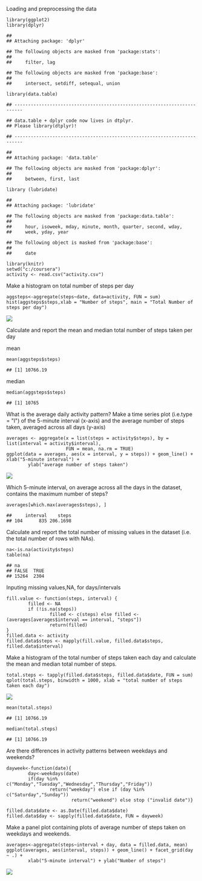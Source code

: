 Loading and preprocessing the data

    library(ggplot2)
    library(dplyr)

    ## 
    ## Attaching package: 'dplyr'

    ## The following objects are masked from 'package:stats':
    ## 
    ##     filter, lag

    ## The following objects are masked from 'package:base':
    ## 
    ##     intersect, setdiff, setequal, union

    library(data.table)

    ## -------------------------------------------------------------------------

    ## data.table + dplyr code now lives in dtplyr.
    ## Please library(dtplyr)!

    ## -------------------------------------------------------------------------

    ## 
    ## Attaching package: 'data.table'

    ## The following objects are masked from 'package:dplyr':
    ## 
    ##     between, first, last

    library (lubridate)

    ## 
    ## Attaching package: 'lubridate'

    ## The following objects are masked from 'package:data.table':
    ## 
    ##     hour, isoweek, mday, minute, month, quarter, second, wday,
    ##     week, yday, year

    ## The following object is masked from 'package:base':
    ## 
    ##     date

    library(knitr)
    setwd("c:/coursera")
    activity <- read.csv("activity.csv")

Make a histogram on total number of steps per day

    aggsteps<-aggregate(steps~date, data=activity, FUN = sum)
    hist(aggsteps$steps,xlab = "Number of steps", main = "Total Number of steps per day")

![](PA1_template_files/figure-markdown_strict/unnamed-chunk-1-1.png)

Calculate and report the mean and median total number of steps taken per
day

mean

    mean(aggsteps$steps)

    ## [1] 10766.19

median

    median(aggsteps$steps)

    ## [1] 10765

What is the average daily activity pattern? Make a time series plot
(i.e.type = "l") of the 5-minute interval (x-axis) and the average
number of steps taken, averaged across all days (y-axis)

    averages <- aggregate(x = list(steps = activity$steps), by = list(interval = activity$interval), 
                          FUN = mean, na.rm = TRUE)
    ggplot(data = averages, aes(x = interval, y = steps)) + geom_line() + xlab("5-minute interval") + 
            ylab("average number of steps taken")

![](PA1_template_files/figure-markdown_strict/unnamed-chunk-4-1.png)

Which 5-minute interval, on average across all the days in the dataset,
contains the maximum number of steps?

    averages[which.max(averages$steps), ]

    ##     interval    steps
    ## 104      835 206.1698

Calculate and report the total number of missing values in the dataset
(i.e. the total number of rows with NAs).

    na<-is.na(activity$steps)
    table(na)

    ## na
    ## FALSE  TRUE 
    ## 15264  2304

Inputing missing values,NA, for days/intervals

    fill.value <- function(steps, interval) {
            filled <- NA
            if (!is.na(steps)) 
                    filled <- c(steps) else filled <- (averages[averages$interval == interval, "steps"])
                    return(filled)
    }
    filled.data <- activity
    filled.data$steps <- mapply(fill.value, filled.data$steps, filled.data$interval)

Make a histogram of the total number of steps taken each day and
calculate the mean and median total number of steps.

    total.steps <- tapply(filled.data$steps, filled.data$date, FUN = sum)
    qplot(total.steps, binwidth = 1000, xlab = "total number of steps taken each day")

![](PA1_template_files/figure-markdown_strict/unnamed-chunk-8-1.png)

    mean(total.steps)

    ## [1] 10766.19

    median(total.steps)

    ## [1] 10766.19

Are there differences in activity patterns between weekdays and
weekends?

    dayweek<-function(date){
            day<-weekdays(date)
            if(day %in% c("Monday","Tuesday","Wednesday","Thursday","Friday"))
                    return("weekday") else if (day %in% c("Saturday","Sunday"))
                            return("weekend") else stop ("invalid date")}
            
    filled.data$date <- as.Date(filled.data$date)
    filled.data$day <- sapply(filled.data$date, FUN = dayweek) 

Make a panel plot containing plots of average number of steps taken on
weekdays and weekends.

    averages<-aggregate(steps~interval + day, data = filled.data, mean)
    ggplot(averages, aes(interval, steps)) + geom_line() + facet_grid(day ~ .) + 
            xlab("5-minute interval") + ylab("Number of steps")

![](PA1_template_files/figure-markdown_strict/unnamed-chunk-10-1.png)
